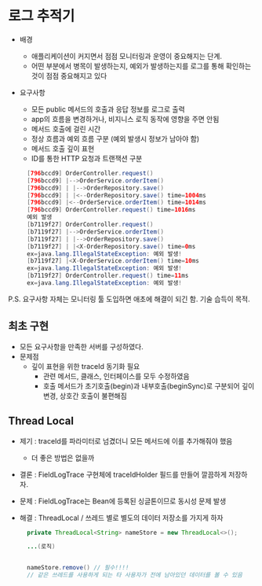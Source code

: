 # 로그 추적기

- 배경
  - 애플리케이션이 커지면서 점점 모니터링과 운영이 중요해지는 단계.
  - 어떤 부분에서 병목이 발생하는지, 예외가 발생하는지를 로그를 통해 확인하는 것이 점점 중요해지고 있다
- 요구사항
  - 모든 public 메서드의 호출과 응답 정보를 로그로 출력
  - app의 흐름을 변경하거나, 비지니스 로직 동작에 영향을 주면 안됨
  - 메서드 호출에 걸린 시간
  - 정상 흐름과 예외 흐름 구분 (예외 발생시 정보가 남아야 함)
  - 메서드 호출 깊이 표현
  - ID를 통한 HTTP 요청과 트랜잭션 구분

  ```Java
    [796bccd9] OrderController.request()
    [796bccd9] |-->OrderService.orderItem()
    [796bccd9] | |-->OrderRepository.save()
    [796bccd9] | |<--OrderRepository.save() time=1004ms
    [796bccd9] |<--OrderService.orderItem() time=1014ms
    [796bccd9] OrderController.request() time=1016ms
    예외 발생
    [b7119f27] OrderController.request()
    [b7119f27] |-->OrderService.orderItem()
    [b7119f27] | |-->OrderRepository.save()
    [b7119f27] | |<X-OrderRepository.save() time=0ms
    ex=java.lang.IllegalStateException: 예외 발생!
    [b7119f27] |<X-OrderService.orderItem() time=10ms
    ex=java.lang.IllegalStateException: 예외 발생!
    [b7119f27] OrderController.request() time=11ms
    ex=java.lang.IllegalStateException: 예외 발생!
  ```

P.S. 요구사항 자체는 모니터링 툴 도입하면 애초에 해결이 되긴 함. 기술 습득이 목적.

## 최초 구현

- 모든 요구사항을 만족한 서버를 구성하였다.
- 문제점
  - 깊이 표현을 위한 traceId 동기화 필요
    - 관련 메서드, 클래스, 인터페이스를 모두 수정하였음
    - 호출 메서드가 초기호출(begin)과 내부호출(beginSync)로 구분되어 깊이 변경, 상호간 호출이 불편해짐

## Thread Local

- 제기 : traceId를 파라미터로 넘겼더니 모든 메서드에 이를 추가해줘야 했음
  - 더 좋은 방법은 없을까
- 결론 : FieldLogTrace 구현체에 traceIdHolder 필드를 만들어 깔끔하게 저장하자.
- 문제 : FieldLogTrace는 Bean에 등록된 싱글톤이므로 동시성 문제 발생
- 해결 : ThreadLocal / 쓰레드 별로 별도의 데이터 저장소를 가지게 하자

  ```Java
    private ThreadLocal<String> nameStore = new ThreadLocal<>();

    ...(로직)


    nameStore.remove() // 필수!!!! 
    // 같은 쓰레드를 사용하게 되는 타 사용자가 전에 남아있던 데이터를 볼 수 있음
  ```
